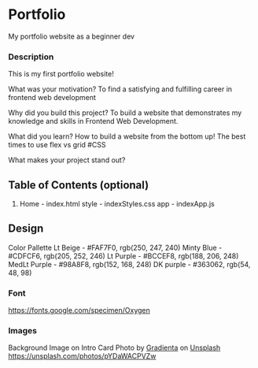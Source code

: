 # Portfolio
 My portfolio website as a beginner dev

### Description
This is my first portfolio website! 

What was your motivation?
    To find a satisfying and fulfilling career in frontend web development

Why did you build this project?
    To build a website that demonstrates my knowledge and skills in Frontend Web Development.

What did you learn?
    How to build a website from the bottom up!
    The best times to use flex vs grid #CSS
    

What makes your project stand out?

<!-- (If your project has a lot of features, consider adding a "Features" section and listing them here.) -->

## Table of Contents (optional)
1. Home - index.html
    style - indexStyles.css
    app - indexApp.js


<!-- (3. Table of Contents Optional -->
<!-- 6. Include Credits -->
<!-- 7. Add a License -->
<!-- 8. Badges -->
<!-- 10. Include Tests) -->

## Design
Color Pallette
Lt Beige - #FAF7F0, rgb(250, 247, 240)
Minty Blue - #CDFCF6, rgb(205, 252, 246)
Lt Purple - #BCCEF8, rgb(188, 206, 248)
MedLt Purple - #98A8F8, rgb(152, 168, 248)
DK purple - #363062, rgb(54, 48, 98)

### Font
https://fonts.google.com/specimen/Oxygen

### Images
Background Image on Intro Card
Photo by <a href="https://unsplash.com/it/@gradienta?utm_source=unsplash&utm_medium=referral&utm_content=creditCopyText">Gradienta</a> on <a href="https://unsplash.com/photos/pYDaWACPVZw?utm_source=unsplash&utm_medium=referral&utm_content=creditCopyText">Unsplash</a> 
https://unsplash.com/photos/pYDaWACPVZw

